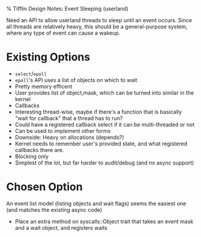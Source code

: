 % Tifflin Design Notes: Event Sleeping (userland)

Need an API to allow userland threads to sleep until an event occurs. Since all threads are relatively heavy, this should be a general-purpose system, where any type of event can cause a wakeup.

# Existing Options
- `select`/`epoll`
 - `epoll`'s API uses a list of objects on which to wait
 - Pretty memory efficent
  - User provides list of object,mask, which can be turned into similar in the kernel
- Callbacks
 - Interesting thread-wise, maybe if there's a function that is basically "wait for callback" that a thread has to run?
 - Could have a registered callback select if it can be multi-threaded or not
 - Can be used to implement other forms
 - Downside: Heavy on allocations (depends?)
  - Kernel needs to remember user's provided state, and what registered callbacks there are.
- Blocking only
 - Simplest of the lot, but far harder to audit/debug (and no async support)

# Chosen Option
An event list model (listing objects and wait flags) seems the easiest one (and matches the existing async code)

- Place an extra method on syscalls::Object trait that takes an event mask and a wait object, and registers waits


<!--- vim: set ft=markdown: -->

